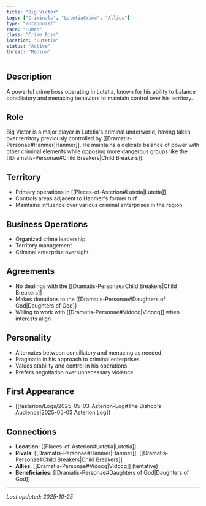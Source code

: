 ```yaml
---
title: "Big Victor"
tags: ["Criminals", "LutetiaCrime", "Allies"]
type: "antagonist"
race: "Human"
class: "Crime Boss"
location: "Lutetia"
status: "Active"
threat: "Medium"
---
```


## Description
A powerful crime boss operating in Lutetia, known for his ability to balance conciliatory and menacing behaviors to maintain control over his territory.

## Role
Big Victor is a major player in Lutetia's criminal underworld, having taken over territory previously controlled by [[Dramatis-Personae#Hanmer|Hanmer]]. He maintains a delicate balance of power with other criminal elements while opposing more dangerous groups like the [[Dramatis-Personae#Child Breakers|Child Breakers]].

## Territory
- Primary operations in [[Places-of-Asterion#Lutetia|Lutetia]]
- Controls areas adjacent to Hanmer's former turf
- Maintains influence over various criminal enterprises in the region

## Business Operations
- Organized crime leadership
- Territory management
- Criminal enterprise oversight

## Agreements
- No dealings with the [[Dramatis-Personae#Child Breakers|Child Breakers]]
- Makes donations to the [[Dramatis-Personae#Daughters of God|Daughters of God]]
- Willing to work with [[Dramatis-Personae#Vidocq|Vidocq]] when interests align

## Personality
- Alternates between conciliatory and menacing as needed
- Pragmatic in his approach to criminal enterprises
- Values stability and control in his operations
- Prefers negotiation over unnecessary violence

## First Appearance
- [[/asterion/Logs/2025-05-03-Asterion-Log#The Bishop's Audience|2025-05-03 Asterion Log]]

## Connections
- **Location**: [[Places-of-Asterion#Lutetia|Lutetia]]
- **Rivals**: [[Dramatis-Personae#Hanmer|Hanmer]], [[Dramatis-Personae#Child Breakers|Child Breakers]]
- **Allies**: [[Dramatis-Personae#Vidocq|Vidocq]] (tentative)
- **Beneficiaries**: [[Dramatis-Personae#Daughters of God|Daughters of God]]

---

*Last updated: 2025-10-25*
